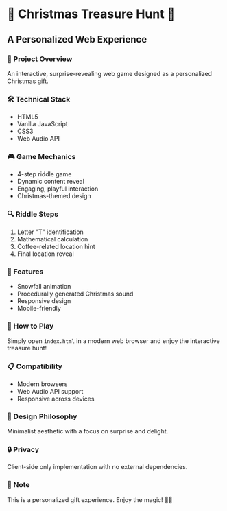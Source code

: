# 🎄 Christmas Treasure Hunt 🎁

## A Personalized Web Experience

### 🌟 Project Overview
An interactive, surprise-revealing web game designed as a personalized Christmas gift.

### 🛠 Technical Stack
- HTML5
- Vanilla JavaScript
- CSS3
- Web Audio API

### 🎮 Game Mechanics
- 4-step riddle game
- Dynamic content reveal
- Engaging, playful interaction
- Christmas-themed design

### 🔍 Riddle Steps
1. Letter "T" identification
2. Mathematical calculation
3. Coffee-related location hint
4. Final location reveal

### 🌈 Features
- Snowfall animation
- Procedurally generated Christmas sound
- Responsive design
- Mobile-friendly

### 🚀 How to Play
Simply open `index.html` in a modern web browser and enjoy the interactive treasure hunt!

### 📋 Compatibility
- Modern browsers
- Web Audio API support
- Responsive across devices

### 🎨 Design Philosophy
Minimalist aesthetic with a focus on surprise and delight.

### 🔒 Privacy
Client-side only implementation with no external dependencies.

### 📝 Note
This is a personalized gift experience. Enjoy the magic! 🎅✨
